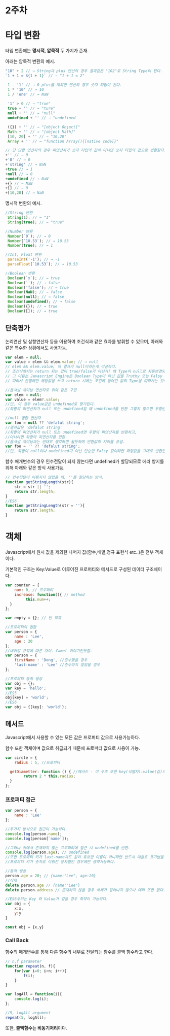 # 2주차

# **타입 변환**

타입 변환에는 **명시적, 암묵적** 두 가지가 존재.

아래는 암묵적 변환의 예시.

```jsx
"10" + 2 // → String과 plus 연산의 경우 결과값은 "102"로 String Type이 된다.
`1 + 1 = ${1 + 1}` // → "1 + 1 = 2" 

 1 - '1' // → 0 plus를 제외한 연산의 경우 숫자 타입이 된다.
 1 * '10' // → 10 
 1 / 'one' // → NaN
 
 '1' > 0 // → "true"
 true + '' // → "ture"
 null + '' // → "null"
 undefined + '' // → "undefined

 ({}) + '' // → "[object Object]"
 Math + '' // → "[object Math]"
 [10, 20] + '' // → "10,20"
 Array + '' // → "function Array(){[native code]}"

// 단 단항 연산자의 경우 피연산자가 숫자 타입의 값이 아니면 숫자 타입의 값으로 변환한다.
+'' // → 0
+'0' // → 0
+'string' // → NaN
+true // → 1
+null // → 0
+undefined // → NaN
+{} // → NaN
+[] // → 0
+[10,20] // → NaN
```

명시적 변환의 예시.

```jsx
//String 변환
 String(1); // → "1"
 String(true); // → "true"

//Number 변환
 Number(`0`); // → 0
 Number(`10.53`); // → 10.53
 Number(true); // → 1

//Int, Float 변환
 parseInt('-1'); // → -1
 parseFloat(`10.53`); // → 10.53

//Boolean 변환
 Boolean(`x`); // → true
 Boolean(``); // → false 
 Boolean('false'); // → true
 Boolean(NaN); // → false
 Boolean(null); // → false
 Boolean(undefined); // → false
 Boolean({}); // → true
 Boolean([]); // → true
```

## **단축평가**

논리연산 및 삼항연산자 등을 이용하여 조건식과 같은 효과를 발휘할 수 있으며, 아래와 같은 특수한 상황에서도 사용가능.

```jsx
var elem = null;
var value = elem && elem.value; // → null 
// elem && elem.value; 의 결과가 null이라는게 이상하다.
// 조건식에서는 return 되는 값이 true/false가 아닌가? 왜 Type이 null로 자동변경되는거지?
// 그 이유는 Javascript Engine은 Boolean Type이 아닌 값을 Truthy 또는 Falsy 값으로 구분
// 따라서 판별에만 해당값을 쓰고 return 시에는 조건에 들어간 값의 Type을 따라가는 것으로 추정

//옵셔널 체이닝 연산자로 위와 같은 구현 
var elem = null;
var value = elem?.value;
//단, 이 경우 value값은 undefined로 평가된다.
//좌항의 피연산자가 null 또는 undefined일 때 undefined를 반환 그렇지 않으면 우항반환.

//null 병합 연산자
var foo = null ?? 'defalut string';
//결과값은 'defalut string'
//좌항의 피연산자가 null 또는 undefined면 우항의 피연산자를 반환하고,
//아니라면 좌항의 피연산자를 반환.
//옵셔널 체이닝과는 반대로 생각하면 될듯하며 반환값의 차이를 유념.
var foo = '' ?? 'defalut string';
//단, 좌항이 null이나 undefined가 아닌 단순한 Falsy 값이라면 좌항값을 그대로 반환한다.
```

함수 매개변수의 경우 인수전달이 되지 않는다면 undefined가 할당되므로 에러 방지를 위해 아래와 같은 방식 사용가능.

```jsx
// 인수전달이 이뤄지지 않았을 때, ''를 할당하는 방식.
function getStringLength(str){
	str = str || '';
	return str.length;
}
//ES6
function getStringLength(str = ''){
	return str.length;
}
```

# **객체**

Javascript에서 원시 값을 제외한 나머지 값(함수,배열,정규 표현식 etc..)은 전부 객체이다.

기본적인 구조는 Key:Value로 이루어진 프로퍼티와 메서드로 구성된 데이터 구조체이다.

```jsx
var counter = {
	num: 0, // 프로퍼티
	increase: function(){ // method
		 this.num++;
  }
}; 

var empty = {}; // 빈 객체

//프로퍼티의 집합
var person = { 
	name : 'Lee',
	age : 20
};
//네이밍 규칙에 따른 차이. Camel 이야기인듯함.
var person = { 
	firstName : 'Dong', //준수했을 경우
	'last-name' : 'Lee' //준수하지 않았을 경우
};

//프로퍼티 동적 생성
var obj = {};
var key = 'hello';
//ES5
obj[key] = 'world';
//ES6
var obj = {[key]: 'world'};
```

## **메서드**

Javascript에서 사용할 수 있는 모든 값은 프로퍼티 값으로 사용가능하다.

함수 또한 객체이며 값으로 취급되기 때문에 프로퍼티 값으로 사용이 가능.

```jsx
var circle = {
	radius : 5, //프로퍼티

  getDiametter: function () { //메서드 - 이 구조 또한 key(식별자):value(값)으로 이뤄짐.
		return 2 * this.radius;
  }
};
```

### 프로퍼티 접근

```jsx
var person = {
	name : 'Lee'
};

//두가지 방식으로 접근이 가능하다.
console.log(person.name);
console.log(person[`name`]);

//그러나 위에서 존재하지 않는 프로퍼티에 접근 시 undefined를 반환.
console.log(person.age); // undefined
//또한 프로퍼티 키가 last-name과도 같이 유효한 이름이 아니라면 반드시 대괄호 표기법을 사용
//프로퍼티 키가 숫자로 이뤄진 문자열인 경우에만 생략가능하다.

//동적 생성
person.age = 20; // {name:"Lee", age:20}
//삭제
delete person.age // {name:"Lee"}
delete person.address // 존재하지 않을 경우 삭제가 일어나지 않으나 에러 또한 없다.

//ES6부터는 Key 와 Value가 같을 경우 축약이 가능하다.
var obj = {
	x:x,
	y:y
}

const obj = {x,y}
```

### Call Back

함수의 매개변수를 통해 다른 함수의 내부로 전달되는 함수를 콜백 함수라고 한다.

```jsx
// n,f parameter
function repeat(n, f){
	for(var i=0; i<n; i++){
		f(i);
	}
}

var logAll = function(i){
	console.log(i);
};

//5, logAll argument
repeat(5, logAll); 
```

또한, **콜백함수는 비동기처리**이다.